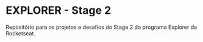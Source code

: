 # EXPLORER - Stage 2
 Repositório para os projetos e desafios do Stage 2 do programa Explorer da Rocketseat.
